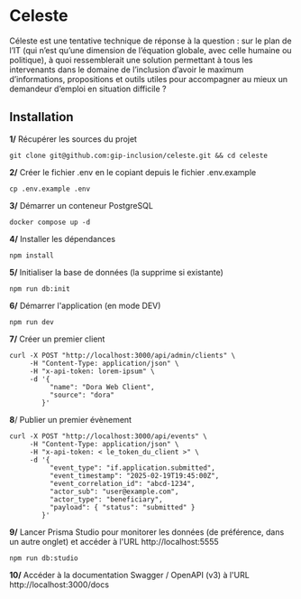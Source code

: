 # Celeste

Céleste est une tentative technique de réponse à la question : sur le plan de l’IT (qui n’est qu’une dimension de l’équation globale, avec celle humaine ou politique), à quoi ressemblerait une solution permettant à tous les intervenants dans le domaine de l’inclusion d’avoir le maximum d’informations, propositions et outils utiles pour accompagner au mieux un demandeur d’emploi en situation difficile ?

## Installation

**1/** Récupérer les sources du projet

```
git clone git@github.com:gip-inclusion/celeste.git && cd celeste
```

**2/** Créer le fichier .env en le copiant depuis le fichier .env.example

```
cp .env.example .env
```

**3/** Démarrer un conteneur PostgreSQL

```
docker compose up -d
```

**4/** Installer les dépendances

```
npm install
```

**5/** Initialiser la base de données (la supprime si existante)

```
npm run db:init
```

**6/** Démarrer l'application (en mode DEV)

```
npm run dev
```

**7/** Créer un premier client

```
curl -X POST "http://localhost:3000/api/admin/clients" \
     -H "Content-Type: application/json" \
     -H "x-api-token: lorem-ipsum" \
     -d '{
          "name": "Dora Web Client",
          "source": "dora"
        }'
```

**8**/ Publier un premier évènement

```
curl -X POST "http://localhost:3000/api/events" \
     -H "Content-Type: application/json" \
     -H "x-api-token: < le_token_du_client >" \
     -d '{
          "event_type": "if.application.submitted",
          "event_timestamp": "2025-02-19T19:45:00Z",
          "event_correlation_id": "abcd-1234",
          "actor_sub": "user@example.com",
          "actor_type": "beneficiary",
          "payload": { "status": "submitted" }
        }'
```

**9/** Lancer Prisma Studio pour monitorer les données (de préférence, dans un autre onglet) et accéder à l'URL http://localhost:5555

```
npm run db:studio
```

**10/** Accéder à la documentation Swagger / OpenAPI (v3) à l'URL http://localhost:3000/docs
